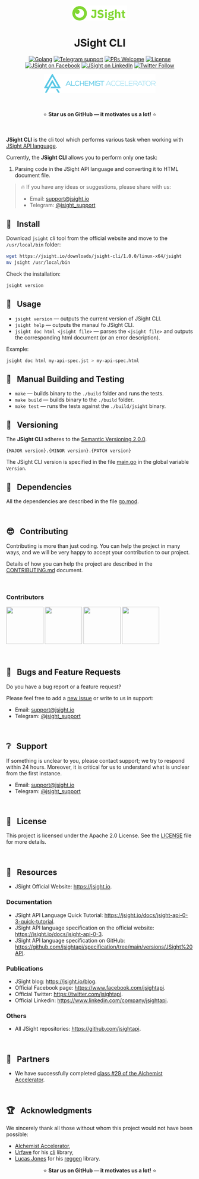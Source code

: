 <div align="center">

<div>  
  &nbsp; 
</div>
	
<a href="https://jsight.io" align="left"><img src="./img/jsight-logo.svg" alt="JSight" width="148px"/></a>

# JSight CLI

  [![Golang](https://badges.aleen42.com/src/golang.svg)](https://go.dev/)
  [![Telegram support](https://img.shields.io/badge/Support-Telegram-blue)](https://t.me/jsight_support)
  [![PRs Welcome](https://img.shields.io/badge/PRs-welcome-brightgreen.svg)](./CONTRIBUTING.md)
  [![License](https://img.shields.io/github/license/jsightapi/jsight-server?colorB=ff0000)](./LICENSE)
  [![JSight on Facebook](https://img.shields.io/badge/Facebook-1877F2?logo=facebook&logoColor=white)](https://www.facebook.com/jsightapi)
  [![JSight on LinkedIn](https://img.shields.io/badge/LinkedIn-0077B5?logo=linkedin&logoColor=white)](https://www.linkedin.com/company/jsightapi/)
  [![Twitter Follow](https://img.shields.io/twitter/follow/jsightapi.svg?style=social)](https://twitter.com/jsightapi)

  <a href="https://www.alchemistaccelerator.com/portfolio?class=29"><img width="300px" src="./img/alchemist.svg" alt="Alchemist Accelerator"/></a>

<div>
  &nbsp;
</div>

  :star: **Star us on GitHub — it motivates us a lot!** :star:

<div>
  &nbsp;
</div>
</div>

**JSight CLI** is the cli tool which performs various task when working with [JSight API
language](https://jsight.io/docs/jsight-api-0-3).

Currently, the **JSight CLI** allows you to perform only one task:

1. Parsing code in the JSight API language and converting it to HTML document file.

> :fire: If you have any ideas or suggestions, please share with us:
> 
> - Email: [support@jsight.io](mailto:support@jsight.io)
> - Telegram: [@jsight_support](https://t.me/jsight_support)

## :rocket: &nbsp; Install

Download `jsight` cli tool from the official website and move to the `/usr/local/bin` folder:

```sh
wget https://jsight.io/downloads/jsight-cli/1.0.0/linux-x64/jsight
mv jsight /usr/local/bin
```

Check the installation:

```sh
jsight version
```

## :rocket: &nbsp; Usage

- `jsight version` — outputs the current version of JSight CLI.
- `jsight help` — outputs the manaul fo JSight CLI.
- `jsight doc html <jsight file>` — parses the `<jsight file>` and outputs the corresponding html
  document (or an error description).

Example:

```sh
jsight doc html my-api-spec.jst > my-api-spec.html
```

## :rocket: &nbsp; Manual Building and Testing

- `make` — builds binary to the `./build` folder and runs the tests.
- `make build` — builds binary to the `./build` folder.
- `make test` — runs the tests against the `./build/jsight` binary.

## :bookmark_tabs: &nbsp; Versioning

The **JSight CLI** adheres to the [Semantic Versioning 2.0.0](https://semver.org/).

```
{MAJOR version}.{MINOR version}.{PATCH version}
```

The JSight CLI version is specified in the file
[main.go](./main.go) in the global variable `Version`.

## :notebook_with_decorative_cover: &nbsp; Dependencies

All the dependencies are described in the file [go.mod](./go.mod).

<div>
  &nbsp;
</div>

## :sunglasses: &nbsp; Contributing

Contributing is more than just coding. You can help the project in many ways, and we will be very
happy to accept your contribution to our project.

Details of how you can help the project are described in the [CONTRIBUTING.md](./CONTRIBUTING.md)
document.

<div>
  &nbsp;
</div>

### Contributors

<a href="https://github.com/dshemin"><img src="https://avatars.githubusercontent.com/u/11780307?v=4" width="100" height="100" alt=""/></a>
<a href="https://github.com/Emptyfruit"><img src="https://avatars.githubusercontent.com/u/14968783?v=4" width="100" height="100" alt=""/></a>
<a href="https://github.com/add2"><img src="https://avatars.githubusercontent.com/u/3954234?v=4" width="100" height="100" alt=""/></a>
<a href="https://github.com/constantine-malyshev"><img src="https://avatars.githubusercontent.com/u/101567029?v=4" width="100" height="100" alt=""/></a>

<div>  
  &nbsp; 
</div>

## :speech_balloon: &nbsp; Bugs and Feature Requests

Do you have a bug report or a feature request? 

Please feel free to add a [new
issue](https://github.com/jsightapi/cli/issues/new) or write to us in support:

- Email: [support@jsight.io](mailto:support@jsight.io)
- Telegram: [@jsight_support](https://t.me/jsight_support)

<div>  
  &nbsp; 
</div>

## :grey_question: &nbsp; Support

If something is unclear to you, please contact support; we try to respond within 24 hours. Moreover,
it is critical for us to understand what is unclear from the first instance.

- Email: [support@jsight.io](mailto:support@jsight.io)
- Telegram: [@jsight_support](https://t.me/jsight_support)

<div>  
  &nbsp; 
</div>

## :receipt: &nbsp; License

This project is licensed under the Apache 2.0 License. See the [LICENSE](./LICENSE) file for more
details.

<div>  
  &nbsp; 
</div>

## :book: &nbsp; Resources

- JSight Official Website: https://jsight.io.

### Documentation

- JSight API Language Quick Tutorial: https://jsight.io/docs/jsight-api-0-3-quick-tutorial.
- JSight API language specification on the official website: https://jsight.io/docs/jsight-api-0-3.  
- JSight API language specification on GitHub:
  https://github.com/jsightapi/specification/tree/main/versions/JSight%20API.

### Publications

- JSight blog: https://jsight.io/blog.
- Official Facebook page: https://www.facebook.com/jsightapi.
- Official Twitter: https://twitter.com/jsightapi.
- Official Linkedin: https://www.linkedin.com/company/jsightapi.

### Others

- All JSight repositories: https://github.com/jsightapi.

<div>  
  &nbsp; 
</div>

## :handshake: &nbsp; Partners

- We have successfully completed [class #29 of the Alchemist
  Accelerator](https://www.alchemistaccelerator.com/portfolio?class=29).

<div>  
  &nbsp; 
</div>

## :trophy: &nbsp; Acknowledgments

We sincerely thank all those without whom this project would not have been possible:

- [Alchemist Accelerator](https://www.alchemistaccelerator.com/),
- [Urfave](https://github.com/urfave) for his [cli](https://github.com/urfave/cli) library,
- [Lucas Jones](https://github.com/lucasjones) for his
  [reggen](https://github.com/lucasjones/reggen) library.


<div align="center">

:star: **Star us on GitHub — it motivates us a lot!** :star:

</div>